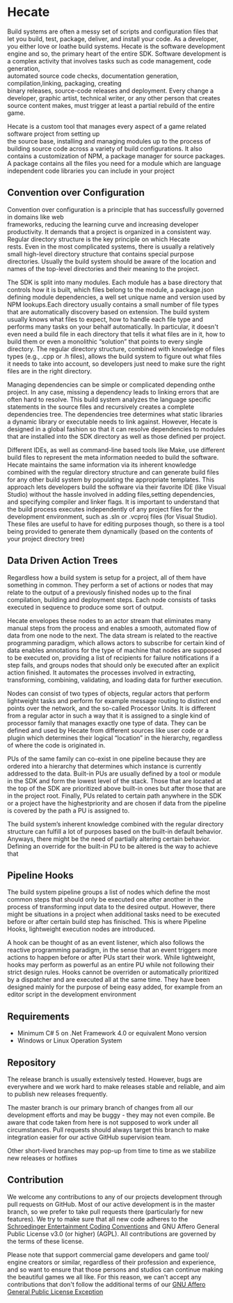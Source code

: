 # Hecate

Build systems are often a messy set of scripts and configuration files that let you build, test, 
package, deliver, and install your code. As a developer, you either love or loathe build systems. 
Hecate is the software development engine and so, the primary heart of the entire  SDK. 
Software development is a complex activity that involves tasks such as code management, code generation,  
automated source code checks, documentation generation, compilation,linking, packaging, creating  
binary releases, source-code releases and deployment. Every change a developer, graphic artist, 
technical writer, or any other person that creates source content makes, must trigger at least a 
partial rebuild of the entire game.

Hecate is a custom tool that manages every aspect of a game related software project from setting  up  
the source base, installing and managing modules up to the process of building source code across 
a variety of build configurations. It also contains a customization of NPM, a package manager for 
source packages. A package contains all the files you need for a module which are language 
independent code libraries you can include in your project

## Convention over Configuration

Convention over configuration is a principle that has successfully governed in domains like web  
frameworks, reducing the learning curve and increasing developer productivity. It demands that a 
project is organized in a consistent way. Regular directory structure is the key principle on which Hecate  
rests. Even in the most complicated systems, there is usually a relatively small high-level directory 
structure that contains special purpose directories. Usually the build system should be aware of the location 
and names of the top-level directories and their meaning to the project.

The SDK is split into many modules. Each module has a base directory that controls how it is built, which 
files belong to the module, a package.json defining module dependencies, a well set unique name and version 
used by NPM lookups.Each directory usually contains a small number of file types that are automatically 
discovery based on extension. The build system usually knows what files to expect, how to handle each file 
type and performs many tasks on your behalf automatically. In particular, it doesn't even need a build file 
in each directory that tells it what files are in it, how to build them or even a monolithic “solution” that 
points to every single directory. The regular directory structure, combined with knowledge of files types 
(e.g., .cpp or .h files), allows the build system to figure out what files it needs to take into account, 
so developers just need to make sure the right files are in the right directory.

Managing dependencies can be simple or complicated depending onthe project. In any case, missing a dependency 
leads to linking errors that are often hard to resolve. This build system analyzes the language specific 
statements in the source files and recursively creates a complete dependencies tree. The dependencies tree 
determines what static libraries a dynamic library or executable needs to link against. However, Hecate 
is designed in a global fashion so that it can resolve dependencies to modules that are installed into the 
SDK directory as well as those defined per project.

Different IDEs, as well as command-line based tools like Make, use different build files to represent the meta 
information needed to build the software. Hecate  maintains  the  same information via its inherent knowledge 
combined with the regular directory structure and can generate build files for any other build system by populating 
the appropriate templates. This approach lets developers build the software via their favorite IDE (like Visual Studio) 
without the hassle involved in adding files,setting dependencies, and specifying compiler and linker flags. It is 
important to understand that the build process executes independently of any project files for the development 
environment, such as .sln or .vcproj files (for Visual Studio). These files are useful to have for editing purposes 
though, so there is a tool being provided to generate them dynamically (based on the contents of your project 
directory tree)

## Data Driven Action Trees

Regardless how a build system is setup for a project, all of them have something in common. They perform a set of
actions or nodes that may relate to the output of a previously finished nodes up to the final compilation, building
and deployment steps. Each node consists of tasks executed in sequence to produce some sort of output.

Hecate envelopes these nodes to an actor stream that eliminates many manual steps from the process and enables a smooth,
automated flow of data from one node to the next. The data stream is related to the reactive programming paradigm, which 
allows actors to subscribe for certain kind of data enables annotations for the type of machine that nodes are supposed 
to be executed on, providing a list of recipients for failure notifications if a step fails, and groups nodes that should 
only be executed after an explicit action finished. It automates the processes involved in extracting, transforming, 
combining, validating, and loading data for further execution.

Nodes can consist of two types of objects, regular actors that perform lightweight tasks and perform for example message 
routing to distinct end points over the network, and the so-called Processor Units. It is different from a regular actor 
in such a way that it is assigned to a single kind of processor family that manages exactly one type of data. They can 
be defined and used by Hecate from different sources like user code or a plugin which determines their logical “location”
in the hierarchy, regardless of where the code is originated in.

PUs of the same family can co-exist in one pipeline because they are ordered into a hierarchy that determines which instance 
is currently addressed to the data. Built-in PUs are usually defined by a tool or module in the SDK and form the lowest 
level of the stack. Those that are located at the top of the SDK are prioritized above built-in ones but after those that 
are in the project root. Finally, PUs related to certain path anywhere in the SDK or a project have the highestpriority 
and are chosen if data from the pipeline is covered by the path a PU is assigned to.

The build system’s inherent knowledge combined with the regular directory structure can fulfill a lot of purposes based on 
the built-in default behavior. Anyways, there might be the need of partially altering certain behavior. Defining an 
override for the built-in PU to be altered is the way to achieve that

## Pipeline Hooks

The build system pipeline groups a list of nodes which define the most common steps that should only be executed one after
another in the process of transforming input data to the desired output. However, there might be situations in a project when
additional tasks need to be executed before or after certain build step has finisched. This is where Pipeline Hooks, lightweight
execution nodes are introduced.

A hook can be thought of as an event listener, which also follows the reactive programming paradigm, in the sense that an event 
triggers more actions to happen before or after PUs start their work. While lightweight, hooks may perform as powerful as an
entire PU while not following their strict design rules. Hooks cannot be overriden or automatically prioritized by a dispatcher
and are executed all at the same time. They have been designed mainly for the purpose of being easy added, for example from an
editor script in the development environment

## Requirements

* Minimum C# 5 on .Net Framework 4.0 or equivalent Mono version
* Windows or Linux Operation System

## Repository

The release branch is usually extensively tested. However, bugs are everywhere and we work hard to make releases stable and
reliable, and aim to publish new releases frequently.

The master branch is our primary branch of changes from all our development efforts and may be buggy - they may not even compile.
Be aware that code taken from here is not supposed to work under all circumstances. Pull requests should always target this branch
to make integration easier for our active GitHub supervision team.

Other short-lived branches may pop-up from time to time as we stabilize new releases or hotfixes

## Contribution

We welcome any contributions to any of our projects development through pull requests on GitHub. Most of our active development is 
in the master branch, so we prefer to take pull requests there (particularly for new features). We try to make sure that all new
code adheres to the [Schroedinger Entertainment Coding Conventions](https://github.com/SchroedingerEntertainment/Docs/blob/master/Guidelines/Code%20Conventions.md) and GNU Affero General Public License v3.0 (or higher) (AGPL). 
All contributions are governed by the terms of these license.

Please note that support commercial game developers and game tool/ engine creators or similar, regardless of their profession and 
experience, and so want to ensure that those persons and studios can continue making the beautiful games we all like. For this reason,
we can't accept any contributions that don't follow the additional terms of our [GNU Affero General Public License Exception](https://github.com/SchroedingerEntertainment/Docs/blob/master/Licenses/AGPLv3%20Exception.md)
